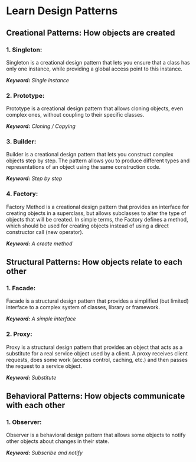 # Learn Design Patterns

## Creational Patterns: How objects are created

### 1. Singleton:
Singleton is a creational design pattern that lets you ensure that a class has only one instance, while providing a global access point to this instance.

_**Keyword:** Single instance_

### 2. Prototype:
Prototype is a creational design pattern that allows cloning objects, even complex ones, without coupling to their specific classes.

_**Keyword:** Cloning / Copying_

### 3. Builder:
Builder is a creational design pattern that lets you construct complex objects step by step. The pattern allows you to produce different types and representations of an object using the same construction code.

_**Keyword:** Step by step_

### 4. Factory:
Factory Method is a creational design pattern that provides an interface for creating objects in a superclass, but allows subclasses to alter the type of objects that will be created. In simple terms, the Factory defines a method, which should be used for creating objects instead of using a direct constructor call (new operator).

_**Keyword:** A create method_

## Structural Patterns: How objects relate to each other

### 1. Facade:
Facade is a structural design pattern that provides a simplified (but limited) interface to a complex system of classes, library or framework.

_**Keyword:** A simple interface_

### 2. Proxy:
Proxy is a structural design pattern that provides an object that acts as a substitute for a real service object used by a client. A proxy receives client requests, does some work (access control, caching, etc.) and then passes the request to a service object.

_**Keyword:** Substitute_

## Behavioral Patterns: How objects communicate with each other

### 1. Observer:
Observer is a behavioral design pattern that allows some objects to notify other objects about changes in their state.

_**Keyword:** Subscribe and notify_